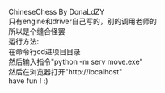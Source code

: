 ﻿ChineseChess By DonaLdZY<br>
 只有engine和driver自己写的，别的调用老师的<br>
 所以是个缝合怪罢<br>
运行方法:<br>
在命令行cd进项目目录<br>
然后输入指令"python -m serv move.exe"<br>
然后在浏览器打开"http://localhost"<br>
have fun ! :)


